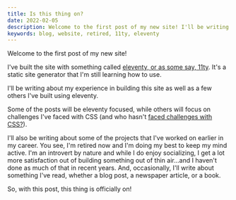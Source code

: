 ```yaml
---
title: Is this thing on?
date: 2022-02-05
description: Welcome to the first post of my new site! I'll be writing about my experience in building this site as well as a few others I've built using eleventy.
keywords: blog, website, retired, 11ty, eleventy
---
```


Welcome to the first post of my new site!

I've built the site with something called [eleventy, or as some say, 11ty](https://www.11ty.dev/). It's a static site generator that I'm still learning how to use.

I'll be writing about my experience in building this site as well as a few others I've built using eleventy.

Some of the posts will be eleventy focused, while others will focus on challenges I've faced with CSS (and who hasn't [faced challenges with CSS?](https://blog.sethcorker.com/what-makes-css-difficult-for-web-developers/)).

I'll also be writing about some of the projects that I've worked on earlier in my career. You see, I'm retired now and I'm doing my best to keep my mind active. I'm an introvert by nature and while I do enjoy socializing, I get a lot more satisfaction out of building something out of thin air...and I haven't done as much of that in recent years. And, occasionally, I'll write about something I've read, whether a blog post, a newspaper article, or a book.

So, with this post, this thing is officially on!
